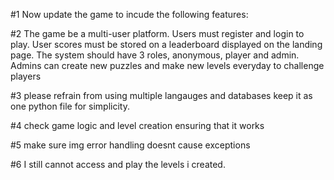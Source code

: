 #1 Now update the game to incude the following features:

#2 The game be a multi-user platform. 
Users must register and login to play. 
User scores must be stored on a leaderboard displayed on the landing page. 
The system should have 3 roles, anonymous, player and admin. 
Admins can create new puzzles and make new levels everyday to challenge players

#3 please refrain from using multiple langauges and databases
keep it as one python file for simplicity.

#4 check game logic and level creation ensuring that it works

#5 make sure img error handling doesnt cause exceptions

#6 I still cannot access and play the levels i created.



